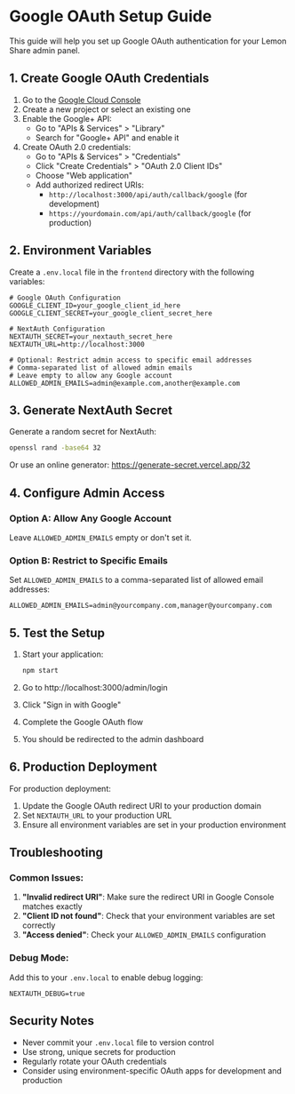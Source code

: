 # Google OAuth Setup Guide

This guide will help you set up Google OAuth authentication for your Lemon Share admin panel.

## 1. Create Google OAuth Credentials

1. Go to the [Google Cloud Console](https://console.cloud.google.com/)
2. Create a new project or select an existing one
3. Enable the Google+ API:
   - Go to "APIs & Services" > "Library"
   - Search for "Google+ API" and enable it
4. Create OAuth 2.0 credentials:
   - Go to "APIs & Services" > "Credentials"
   - Click "Create Credentials" > "OAuth 2.0 Client IDs"
   - Choose "Web application"
   - Add authorized redirect URIs:
     - `http://localhost:3000/api/auth/callback/google` (for development)
     - `https://yourdomain.com/api/auth/callback/google` (for production)

## 2. Environment Variables

Create a `.env.local` file in the `frontend` directory with the following variables:

```env
# Google OAuth Configuration
GOOGLE_CLIENT_ID=your_google_client_id_here
GOOGLE_CLIENT_SECRET=your_google_client_secret_here

# NextAuth Configuration
NEXTAUTH_SECRET=your_nextauth_secret_here
NEXTAUTH_URL=http://localhost:3000

# Optional: Restrict admin access to specific email addresses
# Comma-separated list of allowed admin emails
# Leave empty to allow any Google account
ALLOWED_ADMIN_EMAILS=admin@example.com,another@example.com
```

## 3. Generate NextAuth Secret

Generate a random secret for NextAuth:

```bash
openssl rand -base64 32
```

Or use an online generator: https://generate-secret.vercel.app/32

## 4. Configure Admin Access

### Option A: Allow Any Google Account
Leave `ALLOWED_ADMIN_EMAILS` empty or don't set it.

### Option B: Restrict to Specific Emails
Set `ALLOWED_ADMIN_EMAILS` to a comma-separated list of allowed email addresses:
```env
ALLOWED_ADMIN_EMAILS=admin@yourcompany.com,manager@yourcompany.com
```

## 5. Test the Setup

1. Start your application:
   ```bash
   npm start
   ```

2. Go to http://localhost:3000/admin/login
3. Click "Sign in with Google"
4. Complete the Google OAuth flow
5. You should be redirected to the admin dashboard

## 6. Production Deployment

For production deployment:

1. Update the Google OAuth redirect URI to your production domain
2. Set `NEXTAUTH_URL` to your production URL
3. Ensure all environment variables are set in your production environment

## Troubleshooting

### Common Issues:

1. **"Invalid redirect URI"**: Make sure the redirect URI in Google Console matches exactly
2. **"Client ID not found"**: Check that your environment variables are set correctly
3. **"Access denied"**: Check your `ALLOWED_ADMIN_EMAILS` configuration

### Debug Mode:

Add this to your `.env.local` to enable debug logging:
```env
NEXTAUTH_DEBUG=true
```

## Security Notes

- Never commit your `.env.local` file to version control
- Use strong, unique secrets for production
- Regularly rotate your OAuth credentials
- Consider using environment-specific OAuth apps for development and production
